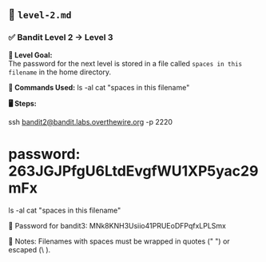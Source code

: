 

## 🔹 `level-2.md`

### ✅ Bandit Level 2 → Level 3

**🧠 Level Goal:**  
The password for the next level is stored in a file called `spaces in this filename` in the home directory.

**🔧 Commands Used:**
ls -al
cat "spaces in this filename"

**🖥️ Steps:**

ssh bandit2@bandit.labs.overthewire.org -p 2220
# password: 263JGJPfgU6LtdEvgfWU1XP5yac29mFx
ls -al
cat "spaces in this filename"

🔑 Password for bandit3:
MNk8KNH3Usiio41PRUEoDFPqfxLPLSmx

📌 Notes:
Filenames with spaces must be wrapped in quotes (" ") or escaped (\ ).
